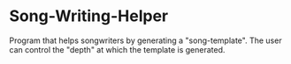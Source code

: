 # Song-Writing-Helper
Program that helps songwriters by generating a "song-template". The user can control the "depth" at which the template is generated. 
